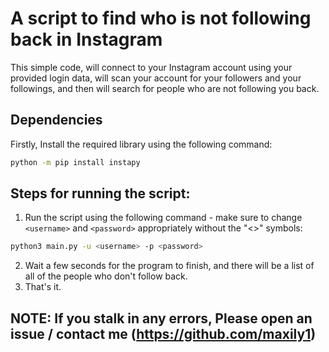 # A script to find who is not following back in Instagram
This simple code, will connect to your Instagram account using your provided login data, will scan your account for your followers and your followings, and then will search for people who are not following you back. 

## Dependencies
Firstly, Install the required library using the following command:
```sh
python -m pip install instapy
```

## Steps for running the script:
1. Run the script using the following command - make sure to change `<username>` and `<password>` appropriately without the "<>" symbols:
```sh
python3 main.py -u <username> -p <password>
```
2. Wait a few seconds for the program to finish, and there will be a list of all of the people who don't follow back.
3. That's it.

## NOTE: If you stalk in any errors, Please open an issue / contact me (https://github.com/maxily1)

